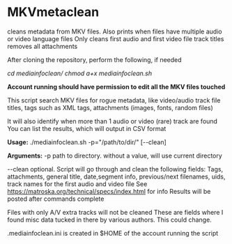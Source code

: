 # MKVmetaclean

cleans metadata from MKV files. Also prints when files have multiple audio or video language files
Only cleans first audio and first video file track titles
removes all attachments


After cloning the repository, perform the following, if needed

*cd mediainfoclean/*
*chmod a+x mediainfoclean.sh*

**Account running should have permission to edit all the MKV files touched**


This script search MKV files for rogue metadata, like video/audio track file titles,
tags such as XML tags, attachments (images, fonts, random files)

It will also identify when more than 1 audio or video (rare) track are found
You can list the results, which will output in CSV format

**Usage:**
./mediainfoclean.sh  -p=\"/path/to/dir/\" [--clean]

**Arguments:**
-p path  to directory. without a value, will use current directory
 
--clean  optional. Script will go through and clean the following fields:
 Tags, attachments, general title, date,segment info, previous/next filenames, uids,
track names for the first audio and video file
See https://matroska.org/technical/specs/index.html for info
Results will be posted after commands complete

Files with only A/V extra tracks will not be cleaned
These are fields where I found misc data tucked in there by various authors. This could change.
    
.mediainfoclean.ini  is created in \$HOME of the account running the script

